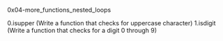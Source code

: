 0x04-more_functions_nested_loops

0.isupper (Write a function that checks for uppercase character)
1.isdigit (Write a function that checks for a digit 0 through 9)
